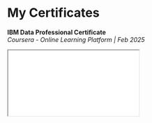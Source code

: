 <h1>My Certificates</h1>

<b>IBM Data Professional Certificate</b>
<br>
<i>Coursera - Online Learning Platform | Feb 2025</i>
<br>
<iframe src="IBM Data Analyst Professional Certificate.pdf"> </iframe>


